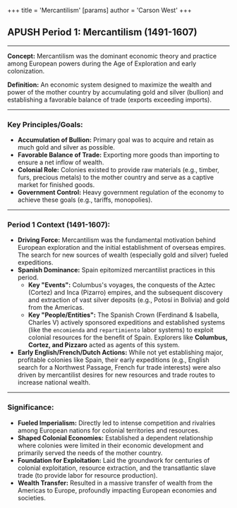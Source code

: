 +++
 title = 'Mercantilism'
[params]
	author = 'Carson West'
+++
## APUSH Period 1: Mercantilism (1491-1607)

---

**Concept:** Mercantilism was the dominant economic theory and practice among European powers during the Age of Exploration and early colonization.

**Definition:** An economic system designed to maximize the wealth and power of the mother country by accumulating gold and silver (bullion) and establishing a favorable balance of trade (exports exceeding imports).

---

### Key Principles/Goals:

*   **Accumulation of Bullion:** Primary goal was to acquire and retain as much gold and silver as possible.
*   **Favorable Balance of Trade:** Exporting more goods than importing to ensure a net inflow of wealth.
*   **Colonial Role:** Colonies existed to provide raw materials (e.g., timber, furs, precious metals) to the mother country and serve as a captive market for finished goods.
*   **Government Control:** Heavy government regulation of the economy to achieve these goals (e.g., tariffs, monopolies).

---

### Period 1 Context (1491-1607):

*   **Driving Force:** Mercantilism was the fundamental motivation behind European exploration and the initial establishment of overseas empires. The search for new sources of wealth (especially gold and silver) fueled expeditions.
*   **Spanish Dominance:** Spain epitomized mercantilist practices in this period.
    *   **Key "Events":** Columbus's voyages, the conquests of the Aztec (Cortez) and Inca (Pizarro) empires, and the subsequent discovery and extraction of vast silver deposits (e.g., Potosí in Bolivia) and gold from the Americas.
    *   **Key "People/Entities":** The Spanish Crown (Ferdinand & Isabella, Charles V) actively sponsored expeditions and established systems (like the `encomienda` and `repartimiento` labor systems) to exploit colonial resources for the benefit of Spain. Explorers like **Columbus, Cortez, and Pizzaro** acted as agents of this system.
*   **Early English/French/Dutch Actions:** While not yet establishing major, profitable colonies like Spain, their early expeditions (e.g., English search for a Northwest Passage, French fur trade interests) were also driven by mercantilist desires for new resources and trade routes to increase national wealth.

---

### Significance:

*   **Fueled Imperialism:** Directly led to intense competition and rivalries among European nations for colonial territories and resources.
*   **Shaped Colonial Economies:** Established a dependent relationship where colonies were limited in their economic development and primarily served the needs of the mother country.
*   **Foundation for Exploitation:** Laid the groundwork for centuries of colonial exploitation, resource extraction, and the transatlantic slave trade (to provide labor for resource production).
*   **Wealth Transfer:** Resulted in a massive transfer of wealth from the Americas to Europe, profoundly impacting European economies and societies.